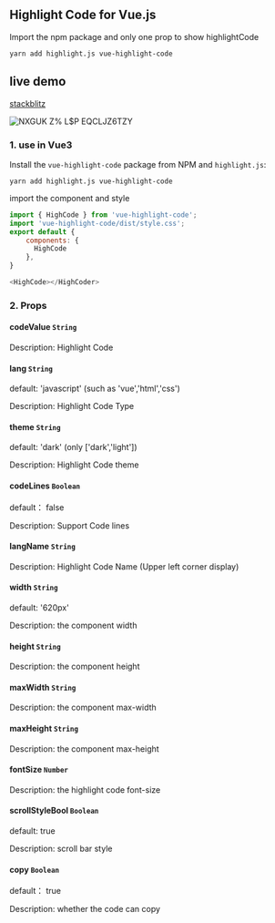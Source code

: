 ## Highlight Code for Vue.js

Import the npm package and only one prop to show highlightCode

```
yarn add highlight.js vue-highlight-code
```
## live demo

[stackblitz](https://stackblitz.com/edit/github-flf8ku?file=README.md)

![NXGUK Z% L$P EQCLJZ6TZY](https://user-images.githubusercontent.com/68687740/169360419-e2538e66-f45e-4e5b-82d5-144f280587ca.png)

### 1. use in Vue3 

Install the `vue-highlight-code` package from NPM and `highlight.js`:

```
yarn add highlight.js vue-highlight-code
```

import the component and style

```js
import { HighCode } from 'vue-highlight-code';
import 'vue-highlight-code/dist/style.css';
export default {
    components: {
      HighCode
    },
}

<HighCode></HighCoder>
```



### 2. Props

#### codeValue `String`

Description:  Highlight Code



#### lang `String`

default: 'javascript'    (such as 'vue','html','css')

Description: Highlight Code Type



#### theme `String`

default: 'dark'     (only ['dark','light'])

Description: Highlight Code theme

#### codeLines `Boolean`

default： false

Description:  Support Code lines

#### langName `String`

Description: Highlight Code Name (Upper left corner display)

 

#### width `String`

default: '620px'

Description: the component width



#### height `String`

Description: the component height



#### maxWidth `String`

Description: the component max-width



#### maxHeight `String`

Description: the component max-height



#### fontSize `Number`

Description: the highlight code font-size



#### scrollStyleBool `Boolean`

default: true

Description:  scroll bar style 



#### copy `Boolean`

default： true

Description:  whether the code can copy


